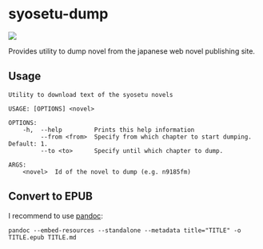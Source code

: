 syosetu-dump
==============

![](https://github.com/DoumanAsh/syosetu-dump/workflows/Rust/badge.svg)

Provides utility to dump novel from the japanese web novel publishing site.

## Usage

```
Utility to download text of the syosetu novels

USAGE: [OPTIONS] <novel>

OPTIONS:
    -h,  --help         Prints this help information
         --from <from>  Specify from which chapter to start dumping. Default: 1.
         --to <to>      Specify until which chapter to dump.

ARGS:
    <novel>  Id of the novel to dump (e.g. n9185fm)
```

## Convert to EPUB

I recommend to use [pandoc](https://github.com/jgm/pandoc):

```
pandoc --embed-resources --standalone --metadata title="TITLE" -o TITLE.epub TITLE.md
```
